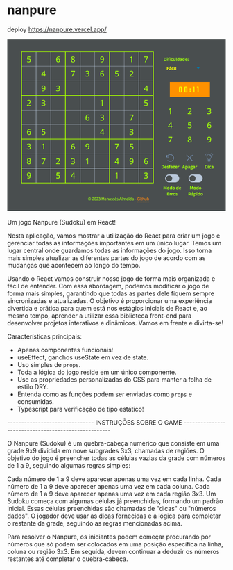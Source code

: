 # nanpure
deploy   https://nanpure.vercel.app/

[![Imagem](public/imagem.png)](public/imagem.png)

Um jogo Nanpure (Sudoku) em React!

Nesta aplicação, vamos mostrar a utilização do React para criar um jogo e gerenciar todas as informações importantes em um único lugar. Temos um lugar central onde guardamos todas as informações do jogo. Isso torna mais simples atualizar as diferentes partes do jogo de acordo com as mudanças que acontecem ao longo do tempo.

Usando o React vamos construir nosso jogo de forma mais organizada e fácil de entender. Com essa abordagem, podemos modificar o jogo de forma mais simples, garantindo que todas as partes dele fiquem sempre sincronizadas e atualizadas. O objetivo é proporcionar uma experiência divertida e prática para quem está nos estágios iniciais de React e, ao mesmo tempo, aprender a utilizar essa biblioteca front-end para desenvolver projetos interativos e dinâmicos. Vamos em frente e divirta-se!

Características principais:

* Apenas componentes funcionais!
* useEffect, ganchos useState em vez de state.
* Uso simples de `props`.
* Toda a lógica do jogo reside em um único componente.
* Use as propriedades personalizadas do CSS para manter a folha de estilo DRY.
* Entenda como as funções podem ser enviadas como `props` e consumidas.
* Typescript para verificação de tipo estático!


------------------------------- INSTRUÇÕES SOBRE O GAME ----------------------------------------------------

O Nanpure (Sudoku) é um quebra-cabeça numérico que consiste em uma grade 9x9 dividida em nove subgrades 3x3, chamadas de regiões. O objetivo do jogo é preencher todas as células vazias da grade com números de 1 a 9, seguindo algumas regras simples:

Cada número de 1 a 9 deve aparecer apenas uma vez em cada linha.
Cada número de 1 a 9 deve aparecer apenas uma vez em cada coluna.
Cada número de 1 a 9 deve aparecer apenas uma vez em cada região 3x3.
Um Sudoku começa com algumas células já preenchidas, formando um padrão inicial. Essas células preenchidas são chamadas de "dicas" ou "números dados". O jogador deve usar as dicas fornecidas e a lógica para completar o restante da grade, seguindo as regras mencionadas acima.

Para resolver o Nanpure, os iniciantes podem começar procurando por números que só podem ser colocados em uma posição específica na linha, coluna ou região 3x3. Em seguida, devem continuar a deduzir os números restantes até completar o quebra-cabeça.

